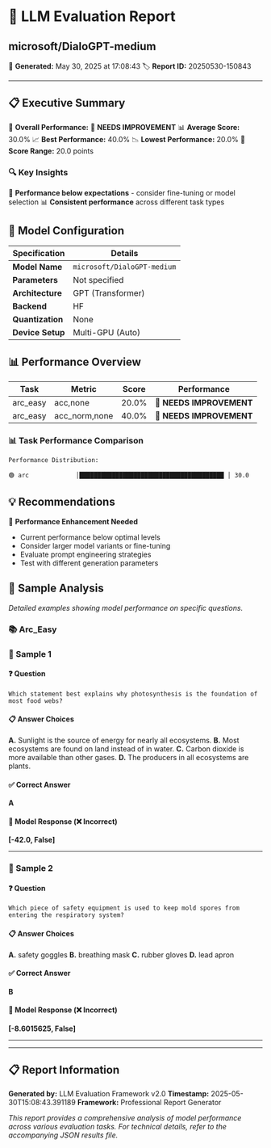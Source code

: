 # 🚀 LLM Evaluation Report
## microsoft/DialoGPT-medium

📅 **Generated:** May 30, 2025 at 17:08:43
🏷️ **Report ID:** 20250530-150843

---

## 📋 Executive Summary

🎯 **Overall Performance:** 🔴 **NEEDS IMPROVEMENT**
📊 **Average Score:** 30.0%
📈 **Best Performance:** 40.0%
📉 **Lowest Performance:** 20.0%
📏 **Score Range:** 20.0 points

### 🔍 Key Insights
🔧 **Performance below expectations** - consider fine-tuning or model selection
📊 **Consistent performance** across different task types

## 🔧 Model Configuration

| Specification | Details |
| ------------- | ------- |
| **Model Name** | `microsoft/DialoGPT-medium` |
| **Parameters** | Not specified |
| **Architecture** | GPT (Transformer) |
| **Backend** | HF |
| **Quantization** | None |
| **Device Setup** | Multi-GPU (Auto) |

## 📊 Performance Overview

| Task | Metric | Score | Performance |
| ---- | ------ | ----- | ----------- |
| arc_easy | acc,none | 20.0% | 🔴 **NEEDS IMPROVEMENT** |
| arc_easy | acc_norm,none | 40.0% | 🔴 **NEEDS IMPROVEMENT** |

### 📊 Task Performance Comparison

```
Performance Distribution:

🟢 arc             │████████████████████████████████████████ │ 30.0
```

## 💡 Recommendations

🔧 **Performance Enhancement Needed**
- Current performance below optimal levels
- Consider larger model variants or fine-tuning
- Evaluate prompt engineering strategies
- Test with different generation parameters

## 📖 Sample Analysis

*Detailed examples showing model performance on specific questions.*

### 📚 Arc_Easy

### 📝 Sample 1

#### ❓ Question
```text
Which statement best explains why photosynthesis is the foundation of most food webs?
```

#### 📋 Answer Choices
**A.** Sunlight is the source of energy for nearly all ecosystems.
**B.** Most ecosystems are found on land instead of in water.
**C.** Carbon dioxide is more available than other gases.
**D.** The producers in all ecosystems are plants.

#### ✅ Correct Answer
**A**

#### 🤖 Model Response (❌ Incorrect)
**[-42.0, False]**

---

### 📝 Sample 2

#### ❓ Question
```text
Which piece of safety equipment is used to keep mold spores from entering the respiratory system?
```

#### 📋 Answer Choices
**A.** safety goggles
**B.** breathing mask
**C.** rubber gloves
**D.** lead apron

#### ✅ Correct Answer
**B**

#### 🤖 Model Response (❌ Incorrect)
**[-8.6015625, False]**

---

---

## 📋 Report Information

**Generated by:** LLM Evaluation Framework v2.0
**Timestamp:** 2025-05-30T15:08:43.391189
**Framework:** Professional Report Generator

*This report provides a comprehensive analysis of model performance across various evaluation tasks.*
*For technical details, refer to the accompanying JSON results file.*